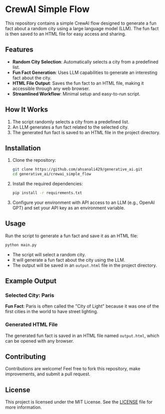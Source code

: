 # CrewAI Simple Flow

This repository contains a simple CrewAI flow designed to generate a fun fact about a random city using a large language model (LLM). The fun fact is then saved to an HTML file for easy access and sharing.

## Features

- **Random City Selection**: Automatically selects a city from a predefined list.
- **Fun Fact Generation**: Uses LLM capabilities to generate an interesting fact about the city.
- **HTML File Output**: Saves the fun fact to an HTML file, making it accessible through any web browser.
- **Streamlined Workflow**: Minimal setup and easy-to-run script.

## How It Works

1. The script randomly selects a city from a predefined list.
2. An LLM generates a fun fact related to the selected city.
3. The generated fun fact is saved to an HTML file in the project directory.

## Installation

1. Clone the repository:
   ```bash
   git clone https://github.com/ahsanali429/generative_ai.git
   cd generative_ai/crewai_simple_flow
   ```

2. Install the required dependencies:
   ```bash
   pip install -r requirements.txt
   ```

3. Configure your environment with API access to an LLM (e.g., OpenAI GPT) and set your API key as an environment variable.

## Usage

Run the script to generate a fun fact and save it as an HTML file:
```bash
python main.py
```

- The script will select a random city.
- It will generate a fun fact about the city using the LLM.
- The output will be saved in an `output.html` file in the project directory.

## Example Output

### Selected City: Paris

**Fun Fact**: Paris is often called the "City of Light" because it was one of the first cities in the world to have street lighting.

### Generated HTML File
The generated fun fact is saved in an HTML file named `output.html`, which can be opened with any browser.

## Contributing

Contributions are welcome! Feel free to fork this repository, make improvements, and submit a pull request.

## License

This project is licensed under the MIT License. See the [LICENSE](../LICENSE) file for more information.
